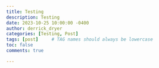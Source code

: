 ```yaml
---
title: Testing
description: Testing
date: 2023-10-25 10:00:00 -0400
author: derrick_dryer
categories: [Testing, Post]
tags: [post]     # TAG names should always be lowercase
toc: false
comments: true

---
```

